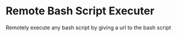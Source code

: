 Remote Bash Script Executer
====================

Remotely execute any bash script by giving a url to the bash script
